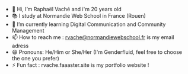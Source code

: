 - 👋 Hi, I’m Raphaël Vaché and i'm 20 years old
- 📚 I study at Normandie Web School in France (Rouen)
- 🌱 I’m currently learning Digital Communication and Community Management
- 📫 How to reach me : rvache@normandiewebschool.fr is my email adress
- 😄 Pronouns: He/Him or She/Her (I'm Genderfluid, feel free to choose the one you prefer)
- ⚡ Fun fact : rvache.faaaster.site is my portfolio website !

<!---
raphael-vache-nws/raphael-vache-nws is a ✨ special ✨ repository because its `README.md` (this file) appears on your GitHub profile.
You can click the Preview link to take a look at your changes.
--->
